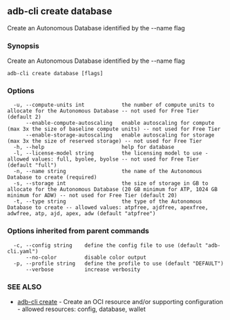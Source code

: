 ## adb-cli create database

Create an Autonomous Database identified by the --name flag

### Synopsis

Create an Autonomous Database identified by the --name flag

```
adb-cli create database [flags]
```

### Options

```
  -u, --compute-units int            the number of compute units to allocate for the Autonomous Database -- not used for Free Tier (default 2)
      --enable-compute-autoscaling   enable autoscaling for compute (max 3x the size of baseline compute units) -- not used for Free Tier
      --enable-storage-autoscaling   enable autoscaling for storage (max 3x the size of reserved storage) -- not used for Free Tier
  -h, --help                         help for database
  -l, --license-model string         the licensing model to use - allowed values: full, byolee, byolse -- not used for Free Tier (default "full")
  -n, --name string                  the name of the Autonomous Database to create (required)
  -s, --storage int                  the size of storage in GB to allocate for the Autonomous Database (20 GB minimum for ATP, 1024 GB minimum for ADW) -- not used for Free Tier (default 20)
  -t, --type string                  the type of the Autonomous Database to create -- allowed values: atpfree, ajdfree, apexfree, adwfree, atp, ajd, apex, adw (default "atpfree")
```

### Options inherited from parent commands

```
  -c, --config string    define the config file to use (default "adb-cli.yaml")
      --no-color         disable color output
  -p, --profile string   define the profile to use (default "DEFAULT")
      --verbose          increase verbosity
```

### SEE ALSO

* [adb-cli create](adb-cli_create.md)	 - Create an OCI resource and/or supporting configuration - allowed resources: config, database, wallet

